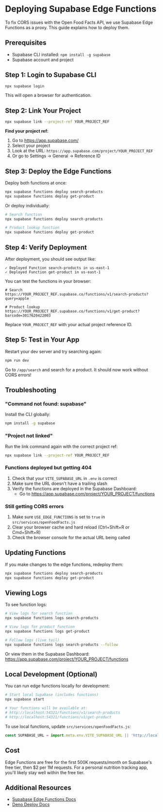 # Deploying Supabase Edge Functions

To fix CORS issues with the Open Food Facts API, we use Supabase Edge Functions as a proxy. This guide explains how to deploy them.

## Prerequisites

- Supabase CLI installed: `npm install -g supabase`
- Supabase account and project

## Step 1: Login to Supabase CLI

```bash
npx supabase login
```

This will open a browser for authentication.

## Step 2: Link Your Project

```bash
npx supabase link --project-ref YOUR_PROJECT_REF
```

**Find your project ref:**
1. Go to https://app.supabase.com/
2. Select your project
3. Look at the URL: `https://app.supabase.com/project/YOUR_PROJECT_REF`
4. Or go to Settings → General → Reference ID

## Step 3: Deploy the Edge Functions

Deploy both functions at once:

```bash
npx supabase functions deploy search-products
npx supabase functions deploy get-product
```

Or deploy individually:

```bash
# Search function
npx supabase functions deploy search-products

# Product lookup function
npx supabase functions deploy get-product
```

## Step 4: Verify Deployment

After deployment, you should see output like:

```
✓ Deployed Function search-products in us-east-1
✓ Deployed Function get-product in us-east-1
```

You can test the functions in your browser:

```
# Search
https://YOUR_PROJECT_REF.supabase.co/functions/v1/search-products?query=apple

# Product lookup
https://YOUR_PROJECT_REF.supabase.co/functions/v1/get-product?barcode=3017620422003
```

Replace `YOUR_PROJECT_REF` with your actual project reference ID.

## Step 5: Test in Your App

Restart your dev server and try searching again:

```bash
npm run dev
```

Go to `/app/search` and search for a product. It should now work without CORS errors!

## Troubleshooting

### "Command not found: supabase"

Install the CLI globally:

```bash
npm install -g supabase
```

### "Project not linked"

Run the link command again with the correct project ref:

```bash
npx supabase link --project-ref YOUR_PROJECT_REF
```

### Functions deployed but getting 404

1. Check that your `VITE_SUPABASE_URL` in `.env` is correct
2. Make sure the URL doesn't have a trailing slash
3. Verify the functions are deployed in the Supabase Dashboard:
   - Go to https://app.supabase.com/project/YOUR_PROJECT/functions

### Still getting CORS errors

1. Make sure `USE_EDGE_FUNCTIONS` is set to `true` in `src/services/openFoodFacts.js`
2. Clear your browser cache and hard reload (Ctrl+Shift+R or Cmd+Shift+R)
3. Check the browser console for the actual URL being called

## Updating Functions

If you make changes to the edge functions, redeploy them:

```bash
npx supabase functions deploy search-products
npx supabase functions deploy get-product
```

## Viewing Logs

To see function logs:

```bash
# View logs for search function
npx supabase functions logs search-products

# View logs for product function
npx supabase functions logs get-product

# Follow logs (live tail)
npx supabase functions logs search-products --follow
```

Or view them in the Supabase Dashboard:
https://app.supabase.com/project/YOUR_PROJECT/functions

## Local Development (Optional)

You can run edge functions locally for development:

```bash
# Start local Supabase (includes functions)
npx supabase start

# Your functions will be available at:
# http://localhost:54321/functions/v1/search-products
# http://localhost:54321/functions/v1/get-product
```

To use local functions, update `src/services/openFoodFacts.js`:

```javascript
const SUPABASE_URL = import.meta.env.VITE_SUPABASE_URL || 'http://localhost:54321'
```

## Cost

Edge Functions are free for the first 500K requests/month on Supabase's free tier, then $2 per 1M requests. For a personal nutrition tracking app, you'll likely stay well within the free tier.

## Additional Resources

- [Supabase Edge Functions Docs](https://supabase.com/docs/guides/functions)
- [Deno Deploy Docs](https://docs.deno.com/deploy/manual)

